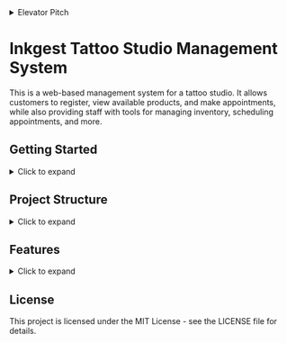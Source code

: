 <details>
<summary>Elevator Pitch</summary>

 **PARA O(A)** proprietários de estúdios, gerentes e artistas  
 **QUE TEM** necessidade de gerenciar reservas, clientes, estoque e melhorando a eficiência e a satisfação do cliente  
 **O(A)** InkGEST  
 **E UM(A)** aplicação web para gerenciar especificamente estúdios de tatuagem   
 **QUE** melhora a eficiência do negócio, liberando mais tempo para os artistas se concentrarem em seu trabalho  
 **AO CONTRARIO DE** outros software de gerenciamento ele possui funcionalidades personalizadas para o mercado de estúdio de tatuagem.  
 **O PRODUTO** se destaca com o diferencial de um sistema de gift card exclusivo, aumentando a receita e a fidelidade do cliente.

 Pesquisa
 alem do discovery foi feito uma pesquisa no reddit e algumas coisas ficaram se destacando nos comentarios....
</details>

# Inkgest Tattoo Studio Management System
This is a web-based management system for a tattoo studio. It allows customers to register, view available products, and make appointments, while also providing staff with tools for managing inventory, scheduling appointments, and more.

## Getting Started
<details>
<summary>Click to expand</summary>

### Prerequisites
- Node.js
- MongoDB

### Installation
1. Clone the repo

``` 
    git clone  https://github.com/SkiereszDiego/InkGest.git
```

2. Install NPM packages in the root and client directories
``` 
    cd inkgest
    npm install
    cd client
    npm install
``` 
3. Create a .env file in the root directory and add the following variables
``` 
    MONGO_URI=your_mongodb_uri
    JWT_SECRET=your_jwt_secret
``` 
4. Start the application
``` 
    npm run dev
``` 
This will start the server and client applications concurrently.

</details>

## Project Structure
<details>
<summary>Click to expand</summary>
The project is organized into separate directories for the frontend and backend applications. <br>
Here's a breakdown of the project structure:

```
inkgest/
├── client/
│   ├── public/
│   │   ├── index.html            
│   │   └── ...
│   ├── src/
│   │   ├── components/
│   │   │   ├── Login.js          
│   │   │   ├── SignUp.js         
│   │   │   ├── Home.js
│   │   │   ├── UserList.js
│   │   │   ├── ProductList.js        
│   │   │   ├── GiftCards.js      
│   │   │   ├── PurchaseCard.js   
│   │   │   └── RedeemCard.js    
│   │   ├── App.js                
│   │   └── ...
├── server/
│   ├── config/                  
│   │   ├── db.js                
│   │   ├── jwt.js    
│   ├── controllers/
│   │   ├── auth.js              
│   │   ├── giftCards.js         
│   │   └── users.js 
│   ├── middleware/              
│   │   ├── auth.js  
│   ├── models/
│   │   ├── giftCard.js          
│   │   └── user.js   
│   ├── routes/
│   │   ├── auth.js              
│   │   ├── giftCards.js         
│   │   ├── users.js     
│   ├── index.js
│   ├── package.json
│   └── ...
├── tests/                        
│   ├── giftCards.test.js        
│   ├── payments.test.js         
│   └── users.test.js  
├── .env
└── ...
```

### Frontend
The frontend is built using ??React?? and is located in the client directory. The directory structure is as follows:

- public/: contains the index.html file and other public assets
- src/: contains the React components and application logic
    - components/: contains the reusable React components used throughout the application
    - App.js: the root component of the application

### Backend
The backend is built using Node.js and Express, and communicates with the MongoDB database using Mongoose. The directory structure is as follows:

- controllers/: contains the controllers that handle requests and responses
- models/: contains the Mongoose models for the MongoDB collections
- routes/: contains the Express routes for the API endpoints
- index.js: the main entry point for the backend application
</details>

## Features
<details>
<summary>Click to expand</summary>

### Customer Registration
Customers can register for an account and view their account information, including their appointment history and any products they've purchased.

### Product Registration
Staff can add new products to the system, including information about the product, such as name, price, and quantity on hand.

### User Registration
Staff can create new user accounts, assign roles and permissions, and manage user accounts.

### Inventory Control
Staff can manage the inventory of products, including viewing product information, adding new products, and updating product information.

### Gift Card System
Customers can purchase gift cards, which can be redeemed for products or services at the studio. Staff can view gift card balances and redeem gift cards as payment for appointments and purchases.

</details>

## License
This project is licensed under the MIT License - see the LICENSE file for details.

